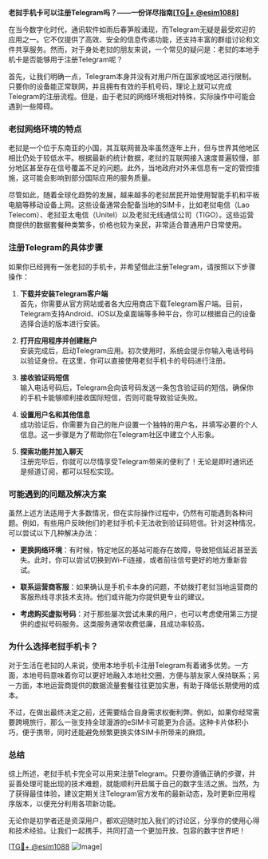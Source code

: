 **老挝手机卡可以注册Telegram吗？——一份详尽指南[[TG💪+ @esim1088](https://t.me/s/esim1088)]**

在当今数字化时代，通讯软件如雨后春笋般涌现，而Telegram无疑是最受欢迎的应用之一。它不仅提供了高效、安全的信息传递功能，还支持丰富的群组讨论和文件共享服务。然而，对于身处老挝的朋友来说，一个常见的疑问是：老挝的本地手机卡是否能够用于注册Telegram呢？

首先，让我们明确一点，Telegram本身并没有对用户所在国家或地区进行限制。只要你的设备能正常联网，并且拥有有效的手机号码，理论上就可以完成Telegram的注册流程。但是，由于老挝的网络环境相对特殊，实际操作中可能会遇到一些障碍。

### 老挝网络环境的特点

老挝是一个位于东南亚的小国，其互联网普及率虽然逐年上升，但与世界其他地区相比仍处于较低水平。根据最新的统计数据，老挝的互联网接入速度普遍较慢，部分地区甚至存在信号覆盖不足的问题。此外，当地政府对外来信息有一定的管控措施，这可能会影响到部分国际应用的服务质量。

尽管如此，随着全球化趋势的发展，越来越多的老挝居民开始使用智能手机和平板电脑等移动设备上网。这些设备通常会配备当地的SIM卡，比如老挝电信（Lao Telecom）、老挝亚太电信（Unitel）以及老挝无线通信公司（TIGO）。这些运营商提供的数据套餐种类繁多，价格也较为亲民，非常适合普通用户日常使用。

### 注册Telegram的具体步骤

如果你已经拥有一张老挝的手机卡，并希望借此注册Telegram，请按照以下步骤操作：

1. **下载并安装Telegram客户端**  
   首先，你需要从官方网站或者各大应用商店下载Telegram客户端。目前，Telegram支持Android、iOS以及桌面端等多种平台，你可以根据自己的设备选择合适的版本进行安装。

2. **打开应用程序并创建账户**  
   安装完成后，启动Telegram应用。初次使用时，系统会提示你输入电话号码以验证身份。在这里，你可以直接使用老挝手机卡的号码进行注册。

3. **接收验证码短信**  
   输入电话号码后，Telegram会向该号码发送一条包含验证码的短信。确保你的手机卡能够顺利接收国际短信，否则可能导致验证失败。

4. **设置用户名和其他信息**  
   成功验证后，你需要为自己的账户设置一个独特的用户名，并填写必要的个人信息。这一步骤是为了帮助你在Telegram社区中建立个人形象。

5. **探索功能并加入聊天**  
   注册完毕后，你就可以尽情享受Telegram带来的便利了！无论是即时通讯还是频道订阅，都可以轻松实现。

### 可能遇到的问题及解决方案

虽然上述方法适用于大多数情况，但在实际操作过程中，仍然有可能遇到各种问题。例如，有些用户反映他们的老挝手机卡无法收到验证码短信。针对这种情况，可以尝试以下几种解决办法：

- **更换网络环境**：有时候，特定地区的基站可能存在故障，导致短信延迟甚至丢失。此时，你可以尝试切换到Wi-Fi连接，或者前往信号更好的地方重新尝试。
  
- **联系运营商客服**：如果确认是手机卡本身的问题，不妨拨打老挝当地运营商的客服热线寻求技术支持。他们或许能为你提供更专业的建议。

- **考虑购买虚拟号码**：对于那些屡次尝试未果的用户，也可以考虑使用第三方提供的虚拟号码服务。这类服务通常收费低廉，且成功率较高。

### 为什么选择老挝手机卡？

对于生活在老挝的人来说，使用本地手机卡注册Telegram有着诸多优势。一方面，本地号码意味着你可以更好地融入本地社交圈，方便与朋友家人保持联系；另一方面，本地运营商提供的数据流量套餐往往更加实惠，有助于降低长期使用的成本。

不过，在做出最终决定之前，还需要结合自身需求权衡利弊。例如，如果你经常需要跨境旅行，那么一张支持全球漫游的eSIM卡可能更为合适。这种卡片体积小巧，便于携带，同时还能避免频繁更换实体SIM卡所带来的麻烦。

### 总结

综上所述，老挝手机卡完全可以用来注册Telegram。只要你遵循正确的步骤，并妥善处理可能出现的技术难题，就能顺利开启属于自己的数字生活之旅。当然，为了获得最佳体验，建议定期关注Telegram官方发布的最新动态，及时更新应用程序版本，以便充分利用各项新功能。

无论你是初学者还是资深用户，都欢迎随时加入我们的讨论区，分享你的使用心得和技术经验。让我们一起携手，共同打造一个更加开放、包容的数字世界吧！

[[TG💪+ @esim1088](https://t.me/s/esim1088) ![Image](https://i.postimg.cc/4NQfJmqS/Snipaste-2025-05-13-00-14-12.png)]